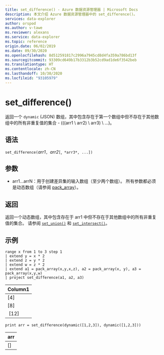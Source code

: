 ```yaml
---
title: set_difference() - Azure 数据资源管理器 | Microsoft Docs
description: 本文介绍 Azure 数据资源管理器中的 set_difference()。
services: data-explorer
author: orspod
ms.author: v-tawe
ms.reviewer: alexans
ms.service: data-explorer
ms.topic: reference
origin.date: 06/02/2019
ms.date: 09/30/2020
ms.openlocfilehash: 8d512591817c2996a7945cd8d4fa359a786bd13f
ms.sourcegitcommit: 93309cd649b17b3312b3b52cd9ad1de6f3542beb
ms.translationtype: HT
ms.contentlocale: zh-CN
ms.lasthandoff: 10/30/2020
ms.locfileid: "93105979"
---
```

# <a name="set_difference"></a>set_difference()

返回一个 `dynamic` (JSON) 数组，其中包含存在于第一个数组中但不存在于其他数组中的所有非重复值的集合 - (((arr1 \ arr2) \ arr3) \ ...)。

## <a name="syntax"></a>语法

`set_difference(`*arr1*`, `*arr2*`[`,` *arr3*, ...])`

## <a name="arguments"></a>参数

* arr1...arrN：用于创建差异集的输入数组（至少两个数组）。 所有参数都必须是动态数组（请参阅 [pack_array](packarrayfunction.md)）。 

## <a name="returns"></a>返回

返回一个动态数组，其中包含存在于 arr1 中但不存在于其他数组中的所有非重复值的集合。 请参阅 [`set_union()`](setunionfunction.md) 和 [`set_intersect()`](setintersectfunction.md)。

## <a name="example"></a>示例

<!-- csl: https://help.kusto.chinacloudapi.cn:443/Samples -->
```kusto
range x from 1 to 3 step 1
| extend y = x * 2
| extend z = y * 2
| extend w = z * 2
| extend a1 = pack_array(x,y,x,z), a2 = pack_array(x, y), a3 = pack_array(x,y,w)
| project set_difference(a1, a2, a3)
```

|Column1|
|---|
|[4]|
|[8]|
| [12]|

<!-- csl: https://help.kusto.chinacloudapi.cn:443/Samples -->
```kusto
print arr = set_difference(dynamic([1,2,3]), dynamic([1,2,3]))
```

|arr|
|---|
|[]|
